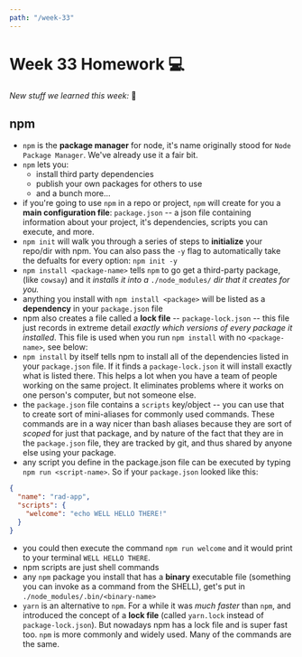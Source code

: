 ```yaml
---
path: "/week-33"
---
```


# Week 33 Homework 💻

_New stuff we learned this week:_ 🤔

## npm

- `npm` is the **package manager** for node, it's name originally stood for `Node Package Manager`. We've already use it a fair bit.
- `npm` lets you:
  - install third party dependencies
  - publish your own packages for others to use
  - and a bunch more...
- if you're going to use `npm` in a repo or project, `npm` will create for you a **main configuration file**: `package.json` -- a json file containing information about your project, it's dependencies, scripts you can execute, and more.
- `npm init` will walk you through a series of steps to **initialize** your repo/dir with npm. You can also pass the `-y` flag to automatically take the defualts for every option: `npm init -y`
- `npm install <package-name>` tells `npm` to go get a third-party package, (like `cowsay`) and it _installs it into a_ `./node_modules/` _dir that it creates for you._
- anything you install with `npm install <package>` will be listed as a **dependency** in your `package.json` file
- npm also creates a file called a **lock file** -- `package-lock.json` -- this file just records in extreme detail _exactly which versions of every package it installed_. This file is used when you run `npm install` with no `<package-name>`, see below:
- `npm install` by itself tells npm to install all of the dependencies listed in your `package.json` file. If it finds a `package-lock.json` it will install exactly what is listed there. This helps a lot when you have a team of people working on the same project. It eliminates problems where it works on one person's computer, but not someone else.
- the `package.json` file contains a `scripts` key/object -- you can use that to create sort of mini-aliases for commonly used commands. These commands are in a way nicer than bash aliases because they are sort of _scoped_ for just that package, and by nature of the fact that they are in the `package.json` file, they are tracked by git, and thus shared by anyone else using your package.
- any script you define in the package.json file can be executed by typing `npm run <script-name>`. So if your `package.json` looked like this:

```json
{
  "name": "rad-app",
  "scripts": {
    "welcome": "echo WELL HELLO THERE!"
  }
}
```

- you could then execute the command `npm run welcome` and it would print to your terminal `WELL HELLO THERE`.
- npm scripts are just shell commands
- any `npm` package you install that has a **binary** executable file (something you can invoke as a command from the SHELL), get's put in `./node_modules/.bin/<binary-name>`
- `yarn` is an alternative to `npm`. For a while it was _much faster_ than `npm`, and introduced the concept of a **lock file** (called `yarn.lock` instead of `package-lock.json`). But nowadays npm has a lock file and is super fast too. `npm` is more commonly and widely used. Many of the commands are the same.

